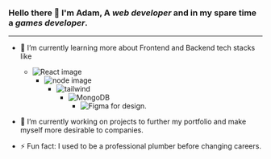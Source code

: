 ### Hello there 👋 I'm Adam, A  _web developer_ and in my spare time a _games developer_.
***

* 🌱 I’m currently learning more about Frontend and Backend tech stacks like
    - ![React image](https://img.shields.io/badge/React-20232A?style=for-the-badge&logo=react&logoColor=61DAFB)
      - ![node image](https://img.shields.io/badge/Node.js-339933?style=for-the-badge&logo=nodedotjs&logoColor=white)
        - ![tailwind](https://img.shields.io/badge/Tailwind_CSS-38B2AC?style=for-the-badge&logo=tailwind-css&logoColor=white)
          - ![MongoDB](https://img.shields.io/badge/MongoDB-4EA94B?style=for-the-badge&logo=mongodb&logoColor=white)
            - ![Figma](https://img.shields.io/badge/Figma-F24E1E?style=for-the-badge&logo=figma&logoColor=white) for design. 

* 🔭 I’m currently working on projects to further my portfolio and make myself more desirable to companies.  

* ⚡ Fun fact: I used to be a professional plumber before changing careers.
<!--
**adamclark-12/adamclark-12** is a ✨ _special_ ✨ repository because its `README.md` (this file) appears on your GitHub profile.

Here are some ideas to get you started:

- 🔭 I’m currently working on ...
- 🌱 I’m currently learning ...
- 👯 I’m looking to collaborate on ...
- 🤔 I’m looking for help with ...
- 💬 Ask me about ...
- 📫 How to reach me: ...
- 😄 Pronouns: ...
- ⚡ Fun fact: ...
-->
